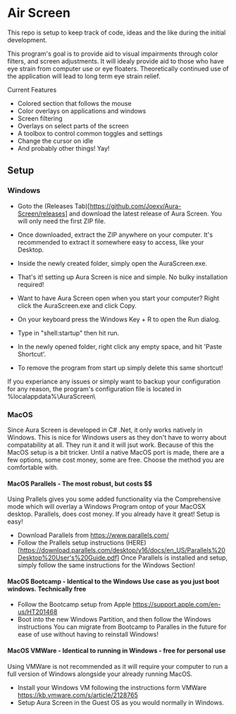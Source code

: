 # Air Screen

This repo is setup to keep track of code, 
ideas and the like during the initial development.

This program's goal is to provide aid to visual impairments
through color filters, and screen adjustments. 
It will idealy provide aid to those who have eye strain from computer use or eye floaters.
Theoretically continued use of the application will lead to long term eye strain relief.


Current Features
- Colored section that follows the mouse
- Color overlays on applications and windows
- Screen filtering
- Overlays on select parts of the screen
- A toolbox to control common toggles and settings
- Change the cursor on idle
- And probably other things! Yay!


## Setup

### Windows
- Goto the (Releases Tab)[https://github.com/Joexv/Aura-Screen/releases] and download the latest release of Aura Screen. 
You will only need the first ZIP file.
- Once downloaded, extract the ZIP anywhere on your computer. It's recommended to extract it somewhere easy to access, like your Desktop.
- Inside the newly created folder, simply open the AuraScreen.exe.
- That's it! setting up Aura Screen is nice and simple. No bulky installation required!


- Want to have Aura Screen open when you start your computer? Right click the AuraScreen.exe and click Copy.
- On your keyboard press the Windows Key + R to open the Run dialog.
- Type in "shell:startup" then hit run.
- In the newly opened folder, right click any empty space, and hit 'Paste Shortcut'.
- To remove the program from start up simply delete this same shortcut!

If you experiance any issues or simply want to backup your configuration for any reason, the program's configuration file is located in %localappdata%\AuraScreen\


### MacOS
Since Aura Screen is developed in C# .Net, it only works natively in Windows. This is nice for Windows users as they
don't have to worry about compatability at all. They run it and it will jsut work. Because of this the MacOS setup is a bit tricker. 
Until a native MacOS port is made, there are a few options, some cost money, some are free. Choose the method you are comfortable with.

#### MacOS Parallels - The most robust, but costs $$
Using Prallels gives you some added functionality via the Comprehensive mode which will overlay a Windows Program ontop of your MacOSX desktop.
Parallels, does cost money. If you already have it great! Setup is easy!
- Download Parallels from https://www.parallels.com/
- Follow the Prallels setup instructions (HERE)[https://download.parallels.com/desktop/v16/docs/en_US/Parallels%20Desktop%20User's%20Guide.pdf]
Once Parallels is installed and setup, simply follow the same instructions for the Windows Section!

#### MacOS Bootcamp - Identical to the Windows Use case as you just boot windows. Technically free
- Follow the Bootcamp setup from Apple https://support.apple.com/en-us/HT201468
- Boot into the new Windows Partition, and then follow the Windows instructions
You can migrate from Bootcamp to Paralles in the future for ease of use without having to reinstall Windows!

#### MacOS VMWare - Identical to running in Windows - free for personal use
Using VMWare is not recommended as it will require your computer to run a full version of Windows alongside your already running MacOS.
- Install your Windows VM following the instructions form VMWare https://kb.vmware.com/s/article/2128765
- Setup Aura Screen in the Guest OS as you would normally in Windows.
